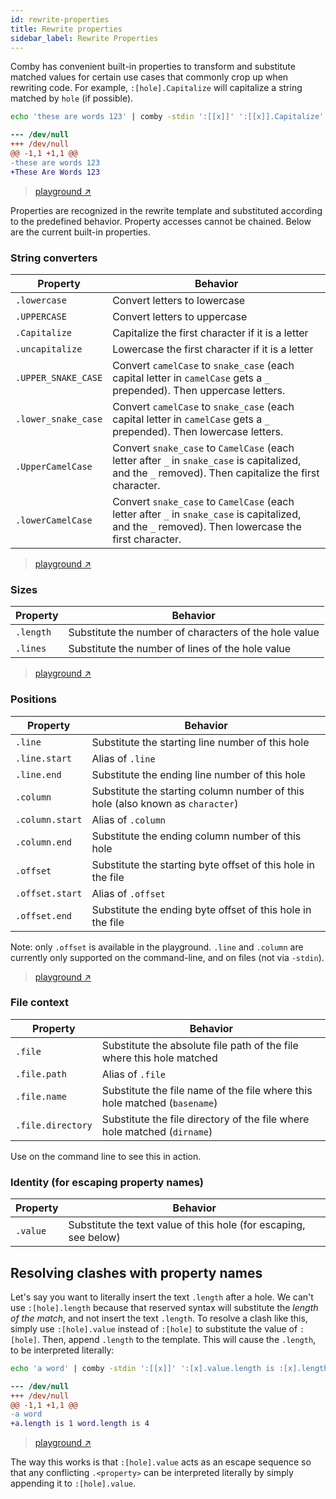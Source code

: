 ```yaml
---
id: rewrite-properties
title: Rewrite properties
sidebar_label: Rewrite Properties
---
```


Comby has convenient built-in properties to transform and substitute matched
values for certain use cases that commonly crop up when rewriting code. For
example, `:[hole].Capitalize` will capitalize a string matched by `hole` (if
possible).


```bash
echo 'these are words 123' | comby -stdin ':[[x]]' ':[[x]].Capitalize' -lang .txt
```

```patch
--- /dev/null
+++ /dev/null
@@ -1,1 +1,1 @@
-these are words 123
+These Are Words 123
```

> [playground ↗](https://bit.ly/3z91jCz)

Properties are recognized in the rewrite template and substituted according to
the predefined behavior. Property accesses cannot be chained. Below are the
current built-in properties.

### String converters

| Property            | Behavior                                                                                                                                              |
|---------------------|-------------------------------------------------------------------------------------------------------------------------------------------------------|
| `.lowercase`        | Convert letters to lowercase                                                                                                                          |
| `.UPPERCASE`        | Convert letters to uppercase                                                                                                                          |
| `.Capitalize`       | Capitalize the first character if it is a letter                                                                                                      |
| `.uncapitalize`     | Lowercase the first character if it is a letter                                                                                                       |
| `.UPPER_SNAKE_CASE` | Convert `camelCase` to `snake_case` (each capital letter in `camelCase` gets a `_` prepended). Then uppercase letters.                                |
| `.lower_snake_case` | Convert `camelCase` to `snake_case` (each capital letter in `camelCase` gets a `_` prepended). Then lowercase letters.                                |
| `.UpperCamelCase`   | Convert `snake_case` to `CamelCase` (each letter after `_` in `snake_case` is capitalized, and the `_` removed). Then capitalize the first character. |
| `.lowerCamelCase`   | Convert `snake_case` to `CamelCase` (each letter after `_` in `snake_case` is capitalized, and the `_` removed). Then lowercase the first character.  |

> [playground ↗](https://bit.ly/34WU7LX)

### Sizes

| Property          | Behavior                                                                       |
|-------------------|--------------------------------------------------------------------------------|
| `.length`         | Substitute the number of characters of the hole value                          |
| `.lines`          | Substitute the number of lines of the hole value                               |

> [playground ↗](https://bit.ly/3pxjspq)

### Positions

| Property          | Behavior                                                                       |
|-------------------|--------------------------------------------------------------------------------|
| `.line`           | Substitute the starting line number of this hole                               |
| `.line.start`     | Alias of `.line`                                                               |
| `.line.end`       | Substitute the ending line number of this hole                                 |
| `.column`         | Substitute the starting column number of this hole (also known as `character`) |
| `.column.start`   | Alias of `.column`                                                             |
| `.column.end`     | Substitute the ending column number of this hole                               |
| `.offset`         | Substitute the starting byte offset of this hole in the file                   |
| `.offset.start`   | Alias of `.offset`                                                             |
| `.offset.end`     | Substitute the ending byte offset of this hole in the file                     |

Note: only `.offset` is available in the playground. `.line` and
`.column` are currently only supported on the command-line, and on files (not
via `-stdin`).

> [playground ↗](https://bit.ly/3w7Qdfm)

### File context

| Property          | Behavior                                                                       |
|-------------------|--------------------------------------------------------------------------------|
| `.file`           | Substitute the absolute file path of the file where this hole matched          |
| `.file.path`      | Alias of `.file`                                                               |
| `.file.name`      | Substitute the file name of the file where this hole matched (`basename`)      |
| `.file.directory` | Substitute the file directory of the file where hole matched (`dirname`)       |

Use on the command line to see this in action.

### Identity (for escaping property names)

| Property          | Behavior                                                                       |
|-------------------|--------------------------------------------------------------------------------|
| `.value`          | Substitute the text value of this hole (for escaping, see below)               |

## Resolving clashes with property names

Let's say you want to literally insert the text `.length` after a hole. We
can't use `:[hole].length` because that reserved syntax will substitute the
_length of the match_, and not insert the text `.length`. To resolve a clash like this,
simply use `:[hole].value` instead of `:[hole]` to substitute the value of
`:[hole]`. Then, append `.length` to the template. This will cause the `.length`,
to be interpreted literally:

```bash
echo 'a word' | comby -stdin ':[[x]]' ':[x].value.length is :[x].length' -lang .txt
```

```patch
--- /dev/null
+++ /dev/null
@@ -1,1 +1,1 @@
-a word
+a.length is 1 word.length is 4
```

> [playground ↗](https://bit.ly/34VMyFd)


The way this works is that `:[hole].value` acts as an escape sequence so that any conflicting `.<property>` can be interpreted
literally by simply appending it to `:[hole].value`.
